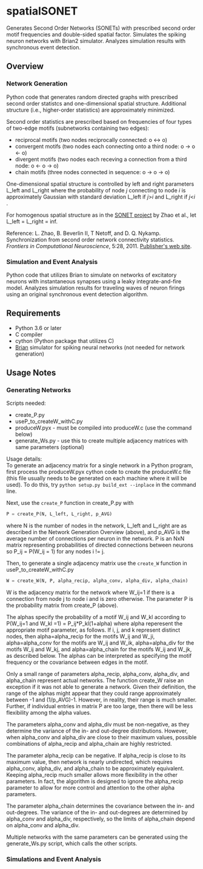 # spatialSONET
Generates Second Order Networks (SONETs) with prescribed second order motif frequencies and double-sided spatial factor.  Simulates the spiking neuron networks with Brian2 simulator.  Analyzes simulation results with synchronous event detection.

## Overview
### Network Generation
Python code that generates random directed graphs with prescribed second order statistcs and one-dimensional spatial structure.  Additional structure (i.e., higher-order statistics) are approximately minimized.

Second order statistics are prescribed based on frequencies of four types of two-edge motifs (subnetworks containing two edges):
* reciprocal motifs (two nodes reciprocally connected:  o <-> o)
* convergent motifs (two nodes each connecting onto a third node:  o -> o <- o)
* divergent motifs (two nodes each receving a connection from a third node: o <- o -> o)
* chain motifs (three nodes connected in sequence: o -> o -> o)

One-dimensional spatial structure is controlled by left and right parameters L\_left and L\_right where the probability of node _j_ connecting to node _i_ is approximately Gaussian with standard deviation L\_left if _j_>_i_ and L\_right if _j_<_i_ .
<!--((_i_-_j_)^2)/2(L\_left)^2 or ((_i_-_j_)^2)/2(L\_right)^2, whichever is positive-->

For homogenous spatial structure as in the [SONET project](https://github.com/dqnykamp/sonets "SONET Github") by Zhao et al., let L\_left = L\_right = inf.

Reference: L. Zhao, B. Beverlin II, T Netoff, and D. Q. Nykamp.  Synchronization from second order network connectivity statistics.
*Frontiers in Computational Neuroscience*, 5:28, 2011.  [Publisher's web site](http://dx.doi.org/10.1007/s10827-011-0373-5).

### Simulation and Event Analysis
Python code that utilizes Brian to simulate on networks of excitatory neurons with instantaneous synapses using a leaky integrate\-and\-fire model.  Analyzes simulation results for traveling waves of neuron firings using an original synchronous event detection algorithm.

## Requirements
* Python 3.6 or later
* C compiler
* cython (Python package that utilizes C)
* [Brian](https://brian2.readthedocs.io/en/stable/index.html) simulator for spiking neural networks (not needed for network generation)

## Usage Notes
### Generating Networks
Scripts needed:
* create_P.py
* useP_to_createW_withC.py
* produceW.pyx \- must be compiled into produceW.c (use the command below)
* generate_Ws.py \- use this to create multiple adjacency matrices with same parameters (optional)

Usage details:  
To generate an adjacency matrix for a single network in a Python program, first process the produceW.pyx cython code to create the produceW.c file (this file usually needs to be generated on each machine where it will be used).  To do this, try 
```python setup.py build_ext --inplace```
in the command line.

Next, use the `create_P` function in create_P.py with
```python
P = create_P(N, L_left, L_right, p_AVG)
```
where N is the number of nodes in the network, L\_left and L\_right are as described in the Network Generation Overview (above), and p\_AVG is the average number of connections per neuron in the network. P is an NxN matrix representing probabilities of directed connections between neurons so P_ij = P(W_ij = 1) for any nodes i != j.

Then, to generate a single adjacency matrix use the `create_W` function in useP_to_createW_withC.py 
```python
W = create_W(N, P, alpha_recip, alpha_conv, alpha_div, alpha_chain)
```
W is the adjacency matrix for the network where W_ij=1 if there is a connection from node j to node i and is zero otherwise.  The parameter P is the probability matrix from create_P (above).

The alphas specify the probability of a motif W_ij and W_kl according to P(W_ij=1 and W_kl =1) = P_ij\*P_kl(1+alpha) where alpha reperesent the appropriate motif parameter, as follows.  If i, j, and k represent distinct nodes, then alpha=alpha_recip for the motifs W_ij and W_ji, alpha=alpha_conv for the motifs are W_ij and W_ik, alpha=alpha_div for the motifs W_ij and W_kj, and alpha=alpha_chain for the motifs W_ij and W_jk, as described below.  The alphas can be interpreted as specifying the motif frequency or the covariance between edges in the motif.  

Only a small range of parameters alpha_recip, alpha_conv, alpha_div, and alpha_chain represent actual networks.  The function create_W raise an exception if it was not able to generate a network.  Given their definition, the range of the alphas might appear that they could range approximately between -1 and (1/p_AVG)-1.  However, in reality, their range is much smaller.  Further, if individual entries in matrix P are too large, then there will be less flexibility among the alpha values.

The parameters alpha_conv and alpha_div must be non-negative, as they determine the variance of the in- and out-degree distributions.  However, when alpha_conv and alpha_div are close to their maximum values, possible combinations of alpha_recip and alpha_chain are highly restricted.  

The parameter alpha_recip can be negative.  If alpha_recip is close to its maximum value, then network is nearly undirected, which requires alpha_conv, alpha_div, and alpha_chain to be approximately equivalent.  Keeping alpha_recip much smaller allows more flexibility in the other parameters. In fact, the algorithm is designed to ignore the alpha_recip parameter to allow for more control and attention to the other alpha parameters.

The parameter alpha_chain determines the covariance between the in- and out-degrees.  The variance of the in- and out-degrees are determined by alpha_conv and alpha_div, respectively, so the limits of alpha_chain depend on alpha_conv and alpha_div.

Multiple networks with the same parameters can be generated using the generate_Ws.py script, which calls the other scripts.

### Simulations and Event Analysis
